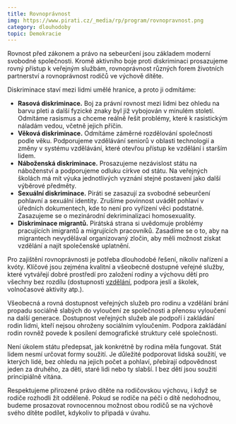 ```yaml
---
title: Rovnoprávnost
img: https://www.pirati.cz/_media/rp/program/rovnopravnost.png
category: dlouhodoby
topic: Demokracie
---
```


Rovnost před zákonem a právo na sebeurčení jsou základem moderní svobodné společnosti. Kromě aktivního boje proti diskriminaci prosazujeme rovný přístup k veřejným službám, rovnoprávnost různých forem životních partnerství a rovnoprávnost rodičů ve výchově dítěte.

Diskriminace staví mezi lidmi umělé hranice, a proto ji odmítáme:

* **Rasová diskriminace.** Boj za právní rovnost mezi lidmi bez ohledu na barvu pleti a další fyzické znaky byl již vybojován v minulém století. Odmítáme rasismus a chceme reálně řešit problémy, které k rasistickým náladám vedou, včetně jejich příčin.
* **Věková diskriminace.** Odmítáme záměrné rozdělování společnosti podle věku. Podporujeme vzdělávání seniorů v oblasti technologií a změny v systému vzdělávání, které otevřou přístup ke vzdělání i starším lidem.
* **Náboženská diskriminace.** Prosazujeme nezávislost státu na náboženství a podporujeme odluku církve od státu. Na veřejných školách má mít výuka jednotlivých vyznání stejné postavení jako další výběrové předměty.
* **Sexuální diskriminace.** Piráti se zasazují za svobodné sebeurčení pohlavní a sexuální identity. Zrušíme povinnost uvádět pohlaví v úředních dokumentech, kde to není pro vyřízení věci podstatné. Zasazujeme se o mezinárodní dekriminalizaci homosexuality.
* **Diskriminace migrantů.** Pirátská strana si uvědomuje problémy pracujících imigrantů a migrujících pracovníků. Zasadíme se o to, aby na migrantech nevydělával organizovaný zločin, aby měli možnost získat vzdělání a najít společenské uplatnění.

Pro zajištění rovnoprávnosti je potřeba dlouhodobé řešení, nikoliv nařízení a kvóty. Klíčové jsou zejména kvalitní a všeobecně dostupné veřejné služby, které vytvářejí dobré prostředí pro založení rodiny a výchovu dětí pro všechny bez rozdílu (dostupnosti [vzdělání][vzdelani], podpora jeslí a školek, volnočasové aktivity atp.).

Všeobecná a rovná dostupnost veřejných služeb pro rodinu a vzdělání brání propadu sociálně slabých do vyloučení ze společnosti a přenosu vyloučení na další generace. Dostupnost veřejných služeb ale podpoří i zakládání rodin lidmi, kteří nejsou ohroženy sociálním vyloučením. Podpora zakládání rodin rovněž povede k posílení demografické struktury celé společnosti.

Není úkolem státu předepsat, jak konkrétně by rodina měla fungovat. Stát lidem nesmí určovat formy soužití. Je důležité podporovat lidská soužití, ve kterých lidé, bez ohledu na jejich počet a pohlaví, přebírají odpovědnost jeden za druhého, za děti, staré lidi nebo ty slabší. I bez dětí jsou soužití principiálně vítána.

Respektujeme přirozené právo dítěte na rodičovskou výchovu, i když se rodiče rozhodli žít odděleně. Pokud se rodiče na péči o dítě nedohodnou, budeme prosazovat rovnocennou možnost obou rodičů se na výchově svého dítěte podílet, kdykoliv to připadá v úvahu.

[vzdelani]: https://www.pirati.cz/program/dlouhodoby/rovnopravnost
